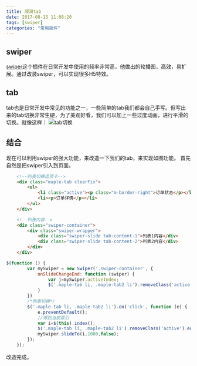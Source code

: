```yaml
---
title: 顺滑tab
date: 2017-08-15 11:08:20
tags: [swiper]
categories: "常用插件"
---
```

## swiper
[swiper](http://www.swiper.com.cn/)这个插件在日常开发中使用的频率非常高，他做出的轮播图，高效，易扩展。通过改装swiper，可以实现很多H5特效。
## tab
tab也是日常开发中常见的功能之一，一些简单的tab我们都会自己手写。但写出来的tab切换非常生硬，为了美观好看，我们可以加上一些过度动画，进行平滑的切换。就像这样：
![tab切换](http://oughko11e.bkt.clouddn.com/tab.gif)
<!--more-->
## 结合
现在可以利用swiper的强大功能，来改造一下我们的tab，来实现如图功能。
首先自然是把swiper引入到页面。
```html
    <!--列表切换选项卡-->
    <div class="maple-tab clearFix">
        <ul>
            <li class="active"><p class="m-border-right">订单状态</p></li>
            <li><p>订单详情</p></li>
        </ul>
    </div>

    <!--列表内容-->
    <div class="swiper-container">
        <div class="swiper-wrapper">
            <div class="swiper-slide tab-content-1">列表1内容</div>
            <div class="swiper-slide tab-content-2">列表2内容</div>
        </div>
    </div>
```
```javascript
$(function () {
        var mySwiper = new Swiper('.swiper-container', {
            onSlideChangeEnd: function (swiper) {
                var j=mySwiper.activeIndex;
                $('.maple-tab li, .maple-tab2 li').removeClass('active').eq(j).addClass('active');
            }
        })
        /*列表切换*/
        $('.maple-tab li, .maple-tab2 li').on('click', function (e) {
            e.preventDefault();
            //得到当前索引
            var i=$(this).index();
            $('.maple-tab li, .maple-tab2 li').removeClass('active').eq(i).addClass('active');
            mySwiper.slideTo(i,1000,false);
        });
    });
```
改造完成。